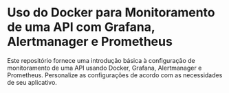 # Uso do Docker para Monitoramento de uma API com Grafana, Alertmanager e Prometheus

Este repositório fornece uma introdução básica à configuração de monitoramento de uma API usando Docker, Grafana, Alertmanager e Prometheus. Personalize as configurações de acordo com as necessidades de seu aplicativo.
